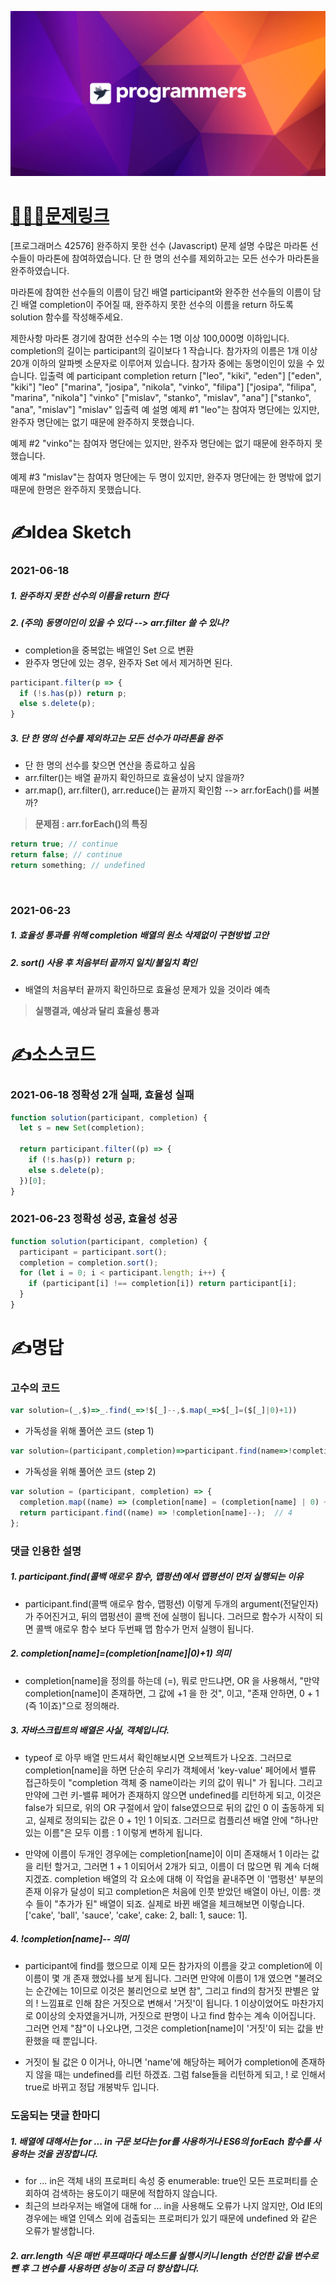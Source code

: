 [![프로그래머스](../프로그래머스표지.png)](https://programmers.co.kr/learn/courses/30/lessons/42576)
# [👩🏻‍💻문제링크](https://programmers.co.kr/learn/courses/30/lessons/42576)

[프로그래머스 42576] 완주하지 못한 선수 (Javascript)
문제 설명
수많은 마라톤 선수들이 마라톤에 참여하였습니다. 단 한 명의 선수를 제외하고는 모든 선수가 마라톤을 완주하였습니다.

마라톤에 참여한 선수들의 이름이 담긴 배열 participant와 완주한 선수들의 이름이 담긴 배열 completion이 주어질 때, 완주하지 못한 선수의 이름을 return 하도록 solution 함수를 작성해주세요.

제한사항
마라톤 경기에 참여한 선수의 수는 1명 이상 100,000명 이하입니다.
completion의 길이는 participant의 길이보다 1 작습니다.
참가자의 이름은 1개 이상 20개 이하의 알파벳 소문자로 이루어져 있습니다.
참가자 중에는 동명이인이 있을 수 있습니다.
입출력 예
participant completion return
["leo", "kiki", "eden"] ["eden", "kiki"] "leo"
["marina", "josipa", "nikola", "vinko", "filipa"] ["josipa", "filipa", "marina", "nikola"] "vinko"
["mislav", "stanko", "mislav", "ana"] ["stanko", "ana", "mislav"] "mislav"
입출력 예 설명
예제 #1
"leo"는 참여자 명단에는 있지만, 완주자 명단에는 없기 때문에 완주하지 못했습니다.

예제 #2
"vinko"는 참여자 명단에는 있지만, 완주자 명단에는 없기 때문에 완주하지 못했습니다.

예제 #3
"mislav"는 참여자 명단에는 두 명이 있지만, 완주자 명단에는 한 명밖에 없기 때문에 한명은 완주하지 못했습니다.

# ✍️Idea Sketch

### **2021-06-18**

##### 1. 완주하지 못한 선수의 이름을 return 한다

##### 2. (주의) 동명이인이 있을 수 있다 --> arr.filter 쓸 수 있나?

- completion을 중복없는 배열인 Set 으로 변환
- 완주자 명단에 있는 경우, 완주자 Set 에서 제거하면 된다.

```javascript
participant.filter(p => {
  if (!s.has(p)) return p;
  else s.delete(p);
}
```

##### 3. 단 한 명의 선수를 제외하고는 모든 선수가 마라톤을 완주

- 단 한 명의 선수를 찾으면 연산을 종료하고 싶음
- arr.filter()는 배열 끝까지 확인하므로 효율성이 낮지 않을까?
- arr.map(), arr.filter(), arr.reduce()는 끝까지 확인함 --> arr.forEach()를 써볼까?

> **문제점 : arr.forEach()의 특징**

```javascript
return true; // continue
return false; // continue
return something; // undefined
```

<br>

### **2021-06-23**

##### 1. 효율성 통과를 위해 completion 배열의 원소 삭제없이 구현방법 고안

##### 2. sort() 사용 후 처음부터 끝까지 일치/불일치 확인
- 배열의 처음부터 끝까지 확인하므로 효율성 문제가 있을 것이라 예측

> **실행결과, 예상과 달리 효율성 통과** <br>

# ✍️소스코드

### **2021-06-18 정확성 2개 실패, 효율성 실패**

```javascript
function solution(participant, completion) {
  let s = new Set(completion);

  return participant.filter((p) => {
    if (!s.has(p)) return p;
    else s.delete(p);
  })[0];
}
```

### **2021-06-23 정확성 성공, 효율성 성공**

```javascript
function solution(participant, completion) {
  participant = participant.sort();
  completion = completion.sort();
  for (let i = 0; i < participant.length; i++) {
    if (participant[i] !== completion[i]) return participant[i];
  }
}
```

# ✍️명답

### **고수의 코드**

```javascript
var solution=(_,$)=>_.find(_=>!$[_]--,$.map(_=>$[_]=($[_]|0)+1))
```

- 가독성을 위해 풀어쓴 코드 (step 1)

```javascript
var solution=(participant,completion)=>participant.find(name=>!completion[name]--,completion.map(name=>completion[name]=(completion[name]|0)+1))  // 1
```

- 가독성을 위해 풀어쓴 코드 (step 2)

```javascript
var solution = (participant, completion) => {
  completion.map((name) => (completion[name] = (completion[name] | 0) + 1));  // 2
  return participant.find((name) => !completion[name]--);  // 4
};
```

### **댓글 인용한 설명**

##### 1. participant.find(콜백 애로우 함수, 맵펑션)에서 맵평션이 먼저 실행되는 이유

- participant.find(콜백 애로우 함수, 맵펑션) 이렇게 두개의 argument(전달인자)가 주어진거고, 뒤의 맵펑션이 콜백 전에 실행이 됩니다. 그러므로 함수가 시작이 되면 콜백 애로우 함수 보다 두번째 맵 함수가 먼저 실행이 됩니다.

##### 2. completion[name]=(completion[name]|0)+1) 의미

- completion[name]을 정의를 하는데 (=), 뭐로 만드냐면, OR 을 사용해서, "만약 completion[name]이 존재하면, 그 값에 +1 을 한 것", 이고, "존재 안하면, 0 + 1 (즉 1이죠)"으로 정의해라.

##### 3. 자바스크립트의 배열은 사실, 객체입니다.

- typeof 로 아무 배열 만드셔서 확인해보시면 오브젝트가 나오죠. 그러므로 completion[name]을 하면 단순히 우리가 객체에서 'key-value' 페어에서 밸류 접근하듯이 "completion 객체 중 name이라는 키의 값이 뭐니" 가 됩니다. 그리고 만약에 그런 키-밸류 페어가 존재하지 않으면 undefined를 리턴하게 되고, 이것은 false가 되므로, 위의 OR 구절에서 앞이 false였으므로 뒤의 값인 0 이 출동하게 되고, 실제로 정의되는 값은 0 + 1인 1 이되죠. 그러므로 컴플리션 배열 안에 "하나만 있는 이름"은 모두 이름 : 1 이렇게 변하게 됩니다.

- 만약에 이름이 두개인 경우에는 completion[name]이 이미 존재해서 1 이라는 값을 리턴 할거고, 그러면 1 + 1 이되어서 2개가 되고, 이름이 더 많으면 뭐 계속 더해지겠죠. completion 배열의 각 요소에 대해 이 작업을 끝내주면 이 '맵펑션' 부분의 존재 이유가 달성이 되고 completion은 처음에 인풋 받았던 배열이 아닌, 이름: 갯수 들이 "추가가 된" 배열이 되죠. 실제로 바뀐 배열을 체크해보면 이렇습니다. ['cake', 'ball', 'sauce', 'cake', cake: 2, ball: 1, sauce: 1].

##### 4. !completion[name]-- 의미

- participant에 find를 했으므로 이제 모든 참가자의 이름을 갖고 completion에 이 이름이 몇 개 존재 했었나를 보게 됩니다. 그러면 만약에 이름이 1개 였으면 "불려오는 순간에는 1이므로 이것은 불리언으로 보면 참", 그리고 find의 참거짓 판별은 앞의 ! 느낌표로 인해 참은 거짓으로 변해서 '거짓'이 됩니다. 1 이상이었어도 마찬가지로 0이상의 숫자였을거니까, 거짓으로 판명이 나고 find 함수는 계속 이어집니다. 그러면 언제 "참"이 나오냐면, 그것은 completion[name]이 '거짓'이 되는 값을 반환했을 때 뿐입니다.

- 거짓이 될 값은 0 이거나, 아니면 'name'에 해당하는 페어가 completion에 존재하지 않을 때는 undefined를 리턴 하겠죠. 그럼 false들을 리턴하게 되고, ! 로 인해서 true로 바뀌고 정답 개봉박두 입니다.

### **도움되는 댓글 한마디** 

##### 1. 배열에 대해서는 for ... in 구문 보다는 for를 사용하거나 ES6의 forEach 함수를 사용하는 것을 권장합니다.

- for ... in은 객체 내의 프로퍼티 속성 중 enumerable: true인 모든 프로퍼티를 순회하여 검색하는 용도이기 때문에 적합하지 않습니다.
- 최근의 브라우저는 배열에 대해 for ... in을 사용해도 오류가 나지 않지만, Old IE의 경우에는 배열 인덱스 외에 검출되는 프로퍼티가 있기 때문에 undefined 와 같은 오류가 발생합니다.

##### 2. arr.length 식은 매번 루프때마다 메소드를 실행시키니 length 선언한 값을 변수로 뺀 후 그 변수를 사용하면 성능이 조금 더 향상합니다.
